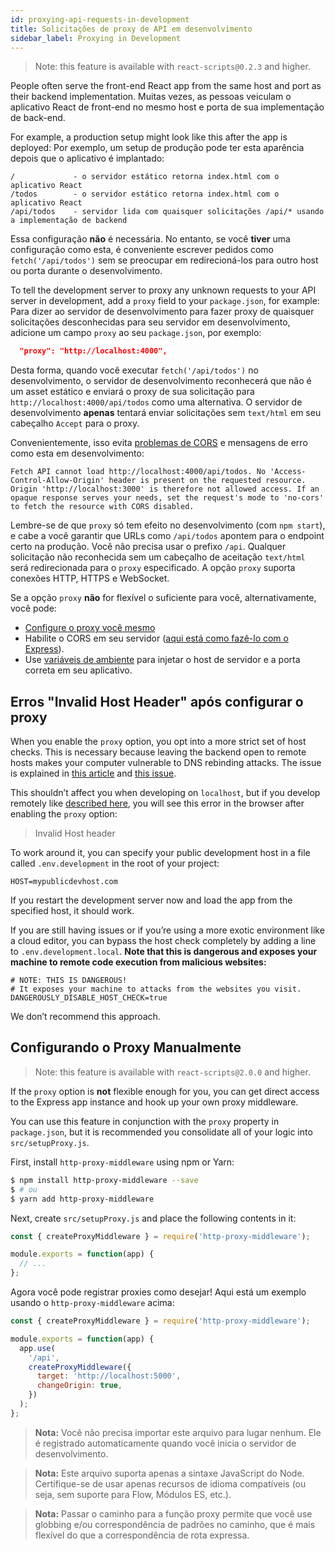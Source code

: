 ```yaml
---
id: proxying-api-requests-in-development
title: Solicitações de proxy de API em desenvolvimento
sidebar_label: Proxying in Development
---
```


> Note: this feature is available with `react-scripts@0.2.3` and higher.

People often serve the front-end React app from the same host and port as their backend implementation.
Muitas vezes, as pessoas veiculam o aplicativo React de front-end no mesmo host e porta de sua implementação de back-end.

For example, a production setup might look like this after the app is deployed:
Por exemplo, um setup de produção pode ter esta aparência depois que o aplicativo é implantado:

    /             - o servidor estático retorna index.html com o aplicativo React
    /todos        - o servidor estático retorna index.html com o aplicativo React
    /api/todos    - servidor lida com quaisquer solicitações /api/* usando a implementação de backend

Essa configuração **não** é necessária. No entanto, se você **tiver** uma configuração como esta, é conveniente escrever pedidos como `fetch('/api/todos')` sem se preocupar em redirecioná-los para outro host ou porta durante o desenvolvimento.

To tell the development server to proxy any unknown requests to your API server in development, add a `proxy` field to your `package.json`, for example:
Para dizer ao servidor de desenvolvimento para fazer proxy de quaisquer solicitações desconhecidas para seu servidor em desenvolvimento, adicione um campo `proxy` ao seu `package.json`, por exemplo:

```json
  "proxy": "http://localhost:4000",
```
Desta forma, quando você executar `fetch('/api/todos')` no desenvolvimento, o servidor de desenvolvimento reconhecerá que não é um asset estático e enviará o proxy de sua solicitação para `http://localhost:4000/api/todos` como uma alternativa. O servidor de desenvolvimento **apenas** tentará enviar solicitações sem `text/html` em seu cabeçalho `Accept` para o proxy.

Convenientemente, isso evita [problemas de CORS](https://stackoverflow.com/questions/21854516/understanding-ajax-cors-and-security-considerations) e mensagens de erro como esta em desenvolvimento:

```
Fetch API cannot load http://localhost:4000/api/todos. No 'Access-Control-Allow-Origin' header is present on the requested resource. Origin 'http://localhost:3000' is therefore not allowed access. If an opaque response serves your needs, set the request's mode to 'no-cors' to fetch the resource with CORS disabled.
```
Lembre-se de que `proxy` só tem efeito no desenvolvimento (com `npm start`), e cabe a você garantir que URLs como `/api/todos` apontem para o endpoint certo na produção. Você não precisa usar o prefixo `/api`. Qualquer solicitação não reconhecida sem um cabeçalho de aceitação `text/html` será redirecionada para o `proxy` especificado.
A opção `proxy` suporta conexões HTTP, HTTPS e WebSocket.

Se a opção `proxy` **não** for flexível o suficiente para você, alternativamente, você pode:

- [Configure o proxy você mesmo](#configurando-o-proxy-manualmente)
- Habilite o CORS em seu servidor ([aqui está como fazê-lo com o Express](https://enable-cors.org/server_expressjs.html)).
- Use [variáveis ​​de ambiente](adding-custom-environment-variables.md) para injetar o host de servidor e a porta correta em seu aplicativo.

## Erros "Invalid Host Header" após configurar o proxy

When you enable the `proxy` option, you opt into a more strict set of host checks. This is necessary because leaving the backend open to remote hosts makes your computer vulnerable to DNS rebinding attacks. The issue is explained in [this article](https://medium.com/webpack/webpack-dev-server-middleware-security-issues-1489d950874a) and [this issue](https://github.com/webpack/webpack-dev-server/issues/887).

This shouldn’t affect you when developing on `localhost`, but if you develop remotely like [described here](https://github.com/facebook/create-react-app/issues/2271), you will see this error in the browser after enabling the `proxy` option:

> Invalid Host header

To work around it, you can specify your public development host in a file called `.env.development` in the root of your project:

```
HOST=mypublicdevhost.com
```

If you restart the development server now and load the app from the specified host, it should work.

If you are still having issues or if you’re using a more exotic environment like a cloud editor, you can bypass the host check completely by adding a line to `.env.development.local`. **Note that this is dangerous and exposes your machine to remote code execution from malicious websites:**

```
# NOTE: THIS IS DANGEROUS!
# It exposes your machine to attacks from the websites you visit.
DANGEROUSLY_DISABLE_HOST_CHECK=true
```

We don’t recommend this approach.

## Configurando o Proxy Manualmente

> Note: this feature is available with `react-scripts@2.0.0` and higher.

If the `proxy` option is **not** flexible enough for you, you can get direct access to the Express app instance and hook up your own proxy middleware.

You can use this feature in conjunction with the `proxy` property in `package.json`, but it is recommended you consolidate all of your logic into `src/setupProxy.js`.

First, install `http-proxy-middleware` using npm or Yarn:

```sh
$ npm install http-proxy-middleware --save
$ # ou
$ yarn add http-proxy-middleware
```

Next, create `src/setupProxy.js` and place the following contents in it:

```js
const { createProxyMiddleware } = require('http-proxy-middleware');

module.exports = function(app) {
  // ...
};
```
Agora você pode registrar proxies como desejar! Aqui está um exemplo usando o `http-proxy-middleware` acima:

```js
const { createProxyMiddleware } = require('http-proxy-middleware');

module.exports = function(app) {
  app.use(
    '/api',
    createProxyMiddleware({
      target: 'http://localhost:5000',
      changeOrigin: true,
    })
  );
};
```

> **Nota:** Você não precisa importar este arquivo para lugar nenhum. Ele é registrado automaticamente quando você inicia o servidor de desenvolvimento.

> **Nota:** Este arquivo suporta apenas a sintaxe JavaScript do Node. Certifique-se de usar apenas recursos de idioma compatíveis (ou seja, sem suporte para Flow, Módulos ES, etc.).

> **Nota:** Passar o caminho para a função proxy permite que você use globbing e/ou correspondência de padrões no caminho, que é mais flexível do que a correspondência de rota expressa.
